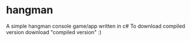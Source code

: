 # hangman
 A simple hangman console game/app written in c#
 To download compiled version download "compiled version" :)
